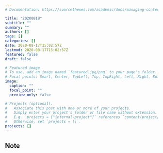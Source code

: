 ```yaml
---
# Documentation: https://sourcethemes.com/academic/docs/managing-content/

title: "20200818"
subtitle: ""
summary: ""
authors: []
tags: []
categories: []
date: 2020-08-17T15:02:57Z
lastmod: 2020-08-17T15:02:57Z
featured: false
draft: false

# Featured image
# To use, add an image named `featured.jpg/png` to your page's folder.
# Focal points: Smart, Center, TopLeft, Top, TopRight, Left, Right, BottomLeft, Bottom, BottomRight.
image:
  caption: ""
  focal_point: ""
  preview_only: false

# Projects (optional).
#   Associate this post with one or more of your projects.
#   Simply enter your project's folder or file name without extension.
#   E.g. `projects = ["internal-project"]` references `content/project/deep-learning/index.md`.
#   Otherwise, set `projects = []`.
projects: []
---
```


## Note

